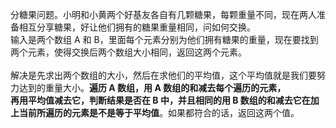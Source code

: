 分糖果问题。小明和小黄两个好基友各自有几颗糖果，每颗重量不同，现在两人准备相互分享糖果，好让他们拥有的糖果重量相同，问如何交换。<br>
输入是两个数组 A 和 B，里面每个元素分别为他们拥有糖果的重量，现在要找到两个元素，使得交换后两个数组大小相同，返回这两个元素。<br>
<br>
解决是先求出两个数组的大小，然后在求他们的平均值，这个平均值就是我们要努力达到的重量大小。**遍历 A 数组，用 A 数组的和减去每个遍历的元素，<br>
再用平均值减去它，判断结果是否在 B 中，并且相同的用 B 数组的和减去它在加上当前所遍历的元素是不是等于平均值**。如果都符合的话，返回这两个值。<br>
